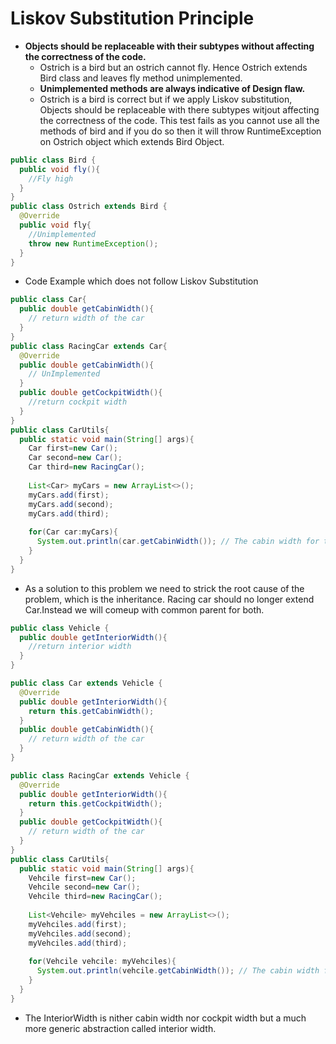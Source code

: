 # Liskov Substitution Principle
* __Objects should be replaceable with their subtypes without affecting the correctness of the code.__
  * Ostrich is a bird but an ostrich cannot fly. Hence Ostrich extends Bird class and leaves fly method unimplemented.
  * __Unimplemented methods are always indicative of Design flaw.__
  * Ostrich is a bird is correct but if we apply Liskov substitution, Objects should be replaceable with there subtypes witjout affecting the correctness of the code. This test fails as you cannot use all the methods of bird and if you do so then it will throw RuntimeException on Ostrich object which extends Bird Object.
```java
public class Bird {
  public void fly(){
    //Fly high
  }
}
public class Ostrich extends Bird {
  @Override
  public void fly{
    //Unimplemented
    throw new RuntimeException();
  }
}
```

* Code Example which does not follow Liskov Substitution 
```java
public class Car{
  public double getCabinWidth(){
    // return width of the car
  }
}
public class RacingCar extends Car{
  @Override
  public double getCabinWidth(){
    // UnImplemented
  }
  public double getCockpitWidth(){
    //return cockpit width
  }
}
public class CarUtils{
  public static void main(String[] args){
    Car first=new Car();
    Car second=new Car();
    Car third=new RacingCar();
    
    List<Car> myCars = new ArrayList<>();
    myCars.add(first);
    myCars.add(second);
    myCars.add(third);
    
    for(Car car:myCars){
      System.out.println(car.getCabinWidth()); // The cabin width for third car will not print anything as RacingCar leaves CabinWidth unimplemented
    }
  }
}
```
* As a solution to this problem we need to strick the root cause of the problem, which is the inheritance. Racing car should no longer extend Car.Instead we will comeup with common parent for both.
```java
public class Vehicle {
  public double getInteriorWidth(){
    //return interior width
  }
}

public class Car extends Vehicle {
  @Override 
  public double getInteriorWidth(){
    return this.getCabinWidth();
  }
  public double getCabinWidth(){
    // return width of the car
  }
}

public class RacingCar extends Vehicle {
  @Override 
  public double getInteriorWidth(){
    return this.getCockpitWidth();
  }
  public double getCockpitWidth(){
    // return width of the car
  }
}
public class CarUtils{
  public static void main(String[] args){
    Vehcile first=new Car();
    Vehcile second=new Car();
    Vehcile third=new RacingCar();
    
    List<Vehcile> myVehciles = new ArrayList<>();
    myVehciles.add(first);
    myVehciles.add(second);
    myVehciles.add(third);
    
    for(Vehcile vehcile: myVehciles){
      System.out.println(vehcile.getCabinWidth()); // The cabin width for third car will not print anything as RacingCar leaves CabinWidth unimplemented
    }
  }
}
```
* The InteriorWidth is nither cabin width nor cockpit width but a much more generic abstraction called interior width.
